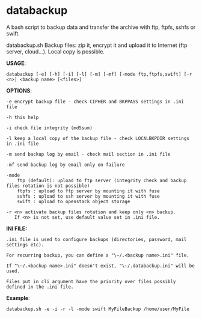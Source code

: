 # databackup

A bash script to backup data and transfer the archive with ftp, ftpfs, sshfs or swift.

databackup.sh Backup files: zip it, encrypt it and upload it to Internet (ftp server, cloud...). Local copy is possible.

**USAGE**: 

`databackup [-e] [-h] [-i] [-l] [-m] [-mf] [-mode ftp,ftpfs,swift] [-r <n>] <backup name> [<files>] `

**OPTIONS**:

	-e encrypt backup file - check CIPHER and BKPPASS settings in .ini file

	-h this help

	-i check file integrity (md5sum)

	-l keep a local copy of the backup file - check LOCALBKPDIR settings in .ini file

	-m send backup log by email - check mail section in .ini file

	-mf send backup log by email only on failure

	-mode 
		ftp (default): upload to ftp server (integrity check and backup files rotation is not possible)
		ftpfs : upload to ftp server by mounting it with fuse
		sshfs : upload to ssh server by mounting it with fuse
		swift : upload to openstack object storage

	-r <n> activate backup files rotation and keep only <n> backup. 
	   If <n> is not set, use default value set in .ini file.

**INI FILE:**

	.ini file is used to configure backups (directories, password, mail settings etc).

	For recurring backup, you can define a "\~/.<backup name>.ini" file.

	If "\~/.<backup name>.ini" doesn't exist, "\~/.databackup.ini" will be used.

	Files put in cli argument have the priority over files possibly defined in the .ini file.

**Example**:

`databackup.sh -e -i -r -l -mode swift MyFileBackup /home/user/MyFile`



